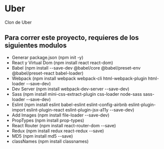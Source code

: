 # Uber
Clon de Uber 
## Para correr este proyecto, requieres de los siguientes modulos
* Generar package.json (npm init -y)
* React y Virtual Dom (npm install react react-dom)
* Babel (npm install --save-dev @babel/core @babel/preset-env @babel/preset-react babel-loader)
* Webpack (npm install webpack webpack-cli html-webpack-plugin html-loader  --save-dev)
* Dev Server (npm install webpack-dev-server --save-dev)
* Sass (npm install mini-css-extract-plugin css-loader node-sass sass-loader --save-dev)
* Eslint (npm install eslint babel-eslint eslint-config-airbnb eslint-plugin-import eslint-plugin-react eslint-plugin-jsx-a11y --save-dev)
* Add Images (npm install file-loader --save-dev)
* PropTypes (npm install prop-types)
* React Router (npm install react-router-dom --save)
* Redux (npm install redux react-redux --save)
* MD5 (npm install md5 --save)
* classNames (npm install classnames)